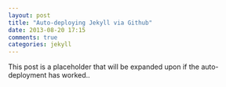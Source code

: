 ```yaml
---
layout: post
title: "Auto-deploying Jekyll via Github"
date: 2013-08-20 17:15
comments: true
categories: jekyll
---
```


This post is a placeholder that will be expanded upon if the auto-deployment has worked..
